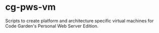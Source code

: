 # cg-pws-vm
Scripts to create platform and architecture specific virtual machines for Code Garden's Personal Web Server Edition.
